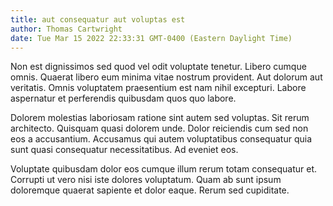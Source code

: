 ```yaml
---
title: aut consequatur aut voluptas est
author: Thomas Cartwright
date: Tue Mar 15 2022 22:33:31 GMT-0400 (Eastern Daylight Time)
---
```

Non est dignissimos sed quod vel odit voluptate tenetur. Libero cumque omnis. Quaerat libero eum minima vitae nostrum provident. Aut dolorum aut veritatis. Omnis voluptatem praesentium est nam nihil excepturi. Labore aspernatur et perferendis quibusdam quos quo labore.

 Dolorem molestias laboriosam ratione sint autem sed voluptas. Sit rerum architecto. Quisquam quasi dolorem unde. Dolor reiciendis cum sed non eos a accusantium. Accusamus qui autem voluptatibus consequatur quia sunt quasi consequatur necessitatibus. Ad eveniet eos.

 Voluptate quibusdam dolor eos cumque illum rerum totam consequatur et. Corrupti ut vero nisi iste dolores voluptatum. Quam ab sunt ipsum doloremque quaerat sapiente et dolor eaque. Rerum sed cupiditate.